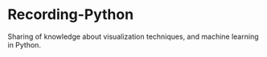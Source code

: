 # Recording-Python
Sharing of knowledge about visualization techniques, and machine learning in Python.

